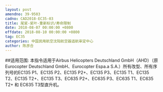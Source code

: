```yaml
---
layout: post
amendno: 39-9503
cadno: CAD2018-EC35-03
title: 尾桨-桨叶-重新标识/寿命限制
date: 2018-08-07 00:00:00 +0800
effdate: 2018-08-10 00:00:00 +0800
tag: EC35
categories: 中国民用航空沈阳航空器适航审定中心
author: 陈彦合
---
```


##适用范围:
本指令适用于Airbus Helicopters Deutschland GmbH（AHD）（原Eurocopter Deutschland GmbH、Eurocopter Espa.a S.A.）所有改型、所有序列号的EC135 P1、EC135 P2、EC135 P2+、EC135 P3、EC135 T1、EC135 T2、EC135 T2+、EC135 T3、EC635 P2+、EC635 P3、EC635 T1、EC635 T2+ 和 EC635 T3型直升机。

